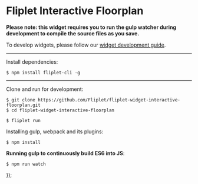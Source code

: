 # Fliplet Interactive Floorplan

**Please note: this widget requires you to run the gulp watcher during development to compile the source files as you save.**

To develop widgets, please follow our [widget development guide](http://developers.fliplet.com).

---

Install dependencies:

```
$ npm install fliplet-cli -g
```

---

Clone and run for development:

```
$ git clone https://github.com/Fliplet/fliplet-widget-interactive-floorplan.git
$ cd fliplet-widget-interactive-floorplan

$ fliplet run
```

Installing gulp, webpack and its plugins:

```
$ npm install
```

**Running gulp to continuously build ES6 into JS**:

```
$ npm run watch
```

});

```

```